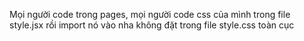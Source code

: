 Mọi người code trong pages, mọi người code css của mình trong file style.jsx rồi import nó vào nha không đặt trong file style.css toàn cục
